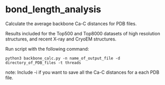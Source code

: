 # bond_length_analysis
Calculate the average backbone Ca-C distances for PDB files. 

Results included for the Top500 and Top8000 datasets of high resolution structures, and recent X-ray and CryoEM structures.

Run script with the following command:
```
python3 backbone_calc.py -n name_of_output_file -d directory_of_PDB_files -t threads
```
note: Include -i if you want to save all the Ca-C distances for a each PDB file. 
